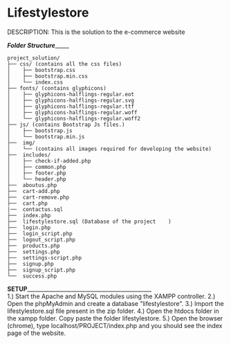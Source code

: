 # Lifestylestore


DESCRIPTION: This is the solution to the e-commerce website 



_____________________________________________Folder Structure__________________________________________________
	
	
	project_solution/
	├── css/ (contains all the css files)
	│    ├── bootstrap.css
	│    ├── bootstrap.min.css
	│    └── index.css
	├── fonts/ (contains glyphicons)
	│    ├── glyphicons-halflings-regular.eot
	│    ├── glyphicons-halflings-regular.svg
	│    ├── glyphicons-halflings-regular.ttf
	│    ├── glyphicons-halflings-regular.woff
	│    └── glyphicons-halflings-regular.woff2
	├── js/ (contains Bootstrap Js files.)
	│    ├── bootstrap.js
	│    └── bootstrap.min.js
	├──  img/
	│    └── (contains all images required for developing the website)
	├──  includes/	 
	│    ├── check-if-added.php
	│    ├── common.php
	│    ├── footer.php
	│    └── header.php
	├──  aboutus.php
	├──  cart-add.php
	├──  cart-remove.php
	├──  cart.php 
	|──  contactus.sql
	├──  index.php
	├──  lifestylestore.sql (Database of the project	)
	├──  login.php
	├──  login_script.php
	├──  logout_script.php
	├──  products.php
	├──  settings.php
	├──  settings-script.php
	├──  signup.php
	├──  signup_script.php
	└──  success.php
	

____________________________________________SETUP_________________________________________________________________________________________				
1.) Start the Apache and MySQL modules using the XAMPP controller.
2.) Open the phpMyAdmin and create a database "lifestylestore". 
3.) Import the lifestylestore.sql file present in the zip folder.
4.) Open the htdocs folder in the xampp folder. Copy paste the folder lifestylestore.
5.) Open the browser (chrome), type localhost/PROJECT/index.php and you should see the index page of the website.
